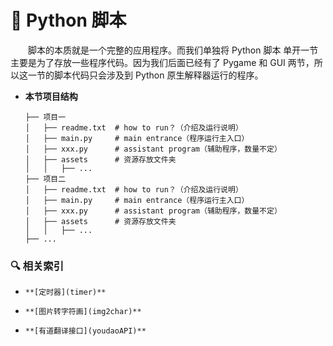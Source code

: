 # 🏹 Python 脚本

&emsp;&emsp;脚本的本质就是一个完整的应用程序。而我们单独将 Python 脚本 单开一节主要是为了存放一些程序代码。因为我们后面已经有了 Pygame 和 GUI 两节，所以这一节的脚本代码只会涉及到 Python 原生解释器运行的程序。

+ **本节项目结构**

    ```
    ├── 项目一
    │   ├── readme.txt  # how to run？（介绍及运行说明）
    │   ├── main.py     # main entrance（程序运行主入口）
    │   ├── xxx.py      # assistant program（辅助程序，数量不定）
    │   ├── assets      # 资源存放文件夹
    │   │   ├── ...
    ├── 项目二
    │   ├── readme.txt  # how to run？（介绍及运行说明）
    │   ├── main.py     # main entrance（程序运行主入口）
    │   ├── xxx.py      # assistant program（辅助程序，数量不定）
    │   ├── assets      # 资源存放文件夹
    │   │   ├── ...
    ├── ...
    ```

### 🔍 相关索引

+ `**[定时器](timer)**`

+ `**[图片转字符画](img2char)**`

+ `**[有道翻译接口](youdaoAPI)**`
